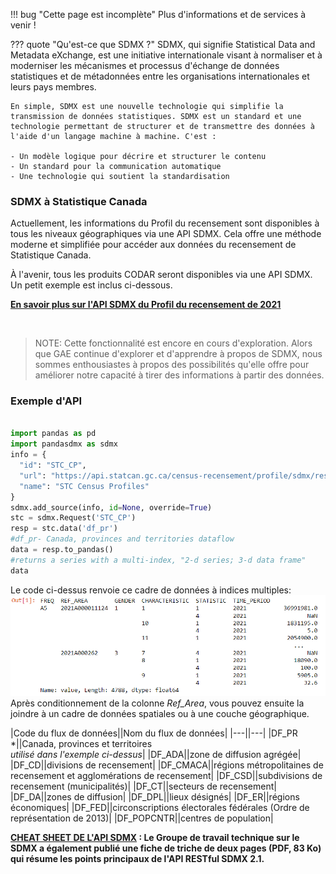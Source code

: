 !!! bug "Cette page est incomplète"
	Plus d'informations et de services à venir !

??? quote "Qu'est-ce que SDMX ?"
    SDMX, qui signifie Statistical Data and Metadata eXchange, est une initiative internationale visant à normaliser et à moderniser les mécanismes et processus d'échange de données statistiques et de métadonnées entre les organisations internationales et leurs pays membres.

    En simple, SDMX est une nouvelle technologie qui simplifie la transmission de données statistiques. SDMX est un standard et une technologie permettant de structurer et de transmettre des données à l'aide d'un langage machine à machine. C'est :
    
    - Un modèle logique pour décrire et structurer le contenu
    - Un standard pour la communication automatique
    - Une technologie qui soutient la standardisation

### SDMX à Statistique Canada
Actuellement, les informations du Profil du recensement sont disponibles à tous les niveaux géographiques via une API SDMX. Cela offre une méthode moderne et simplifiée pour accéder aux données du recensement de Statistique Canada.

À l'avenir, tous les produits CODAR seront disponibles via une API SDMX. Un petit exemple est inclus ci-dessous.

<b> [En savoir plus sur l'API SDMX du Profil du recensement de 2021](https://www12.statcan.gc.ca/wds-sdw/2021profile-profil2021-fra.cfm) </b>

<br>

>NOTE:
>Cette fonctionnalité est encore en cours d'exploration. Alors que GAE continue d'explorer et d'apprendre à propos de SDMX, nous sommes enthousiastes à propos des possibilités qu'elle offre pour améliorer notre capacité à tirer des informations à partir des données.

### Exemple d'API
``` py title="STC Census Profile SDMX Python API"

import pandas as pd
import pandasdmx as sdmx
info = {
  "id": "STC_CP",
  "url": "https://api.statcan.gc.ca/census-recensement/profile/sdmx/rest",
  "name": "STC Census Profiles"
}
sdmx.add_source(info, id=None, override=True)
stc = sdmx.Request('STC_CP')
resp = stc.data('df_pr')
#df_pr- Canada, provinces and territories dataflow
data = resp.to_pandas()
#returns a series with a multi-index, "2-d series; 3-d data frame"
data

```
Le code ci-dessus renvoie ce cadre de données à indices multiples:
![sdmx_frame](imagesFR/sdmx_out.PNG)
Après conditionnement de la colonne *Ref_Area*, vous pouvez ensuite la joindre à un cadre de données spatiales ou à une couche géographique.


|Code du flux de données||Nom du flux de données|
|---||---|
|DF_PR *||Canada, provinces et territoires <br> *utilisé dans l'exemple ci-dessus*|
|DF_ADA||zone de diffusion agrégée|
|DF_CD||divisions de recensement|
|DF_CMACA||régions métropolitaines de recensement et agglomérations de recensement|
|DF_CSD||subdivisions de recensement (municipalités)|
|DF_CT||secteurs de recensement|
|DF_DA||zones de diffusion|
|DF_DPL||lieux désignés|
|DF_ER||régions économiques|
|DF_FED||circonscriptions électorales fédérales (Ordre de représentation de 2013)|
|DF_POPCNTR||centres de population|



<b> [CHEAT SHEET DE L'API SDMX](https://github.com/sdmx-twg/sdmx-rest) : Le Groupe de travail technique sur le SDMX a également publié une fiche de triche de deux pages (PDF, 83 Ko) qui résume les points principaux de l'API RESTful SDMX 2.1. </b>

